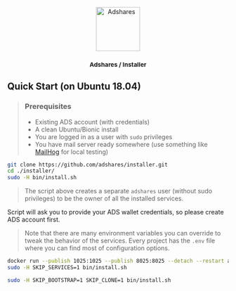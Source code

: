 <p align="center">
    <a href="https://adshares.net/" title="Adshares sp. z o.o." target="_blank">
        <img src="https://adshares.net/logos/ads.svg" alt="Adshares" width="100" height="100">
    </a>
</p>

<h3 align="center"><small>Adshares / Installer</small></h3>

## Quick Start (on Ubuntu 18.04)
> ### Prerequisites
> - Existing ADS account (with credentials)
> - A clean Ubuntu/Bionic install
> - You are logged in as a user with `sudo` privileges
> - You have mail server ready somewhere (use something like [MailHog](https://github.com/mailhog/MailHog) for local testing)

```bash
git clone https://github.com/adshares/installer.git
cd ./installer/
sudo -H bin/install.sh
```
> The script above creates a separate `adshares` user (without sudo privileges) to be the owner of all the installed services.

Script will ask you to provide your ADS wallet credentials, so please create ADS account first.

> Note that there are many environment variables you can override to tweak the behavior of the services. 
> Every project has the `.env` file where you can find most of configuration options. 


```bash
docker run --publish 1025:1025 --publish 8025:8025 --detach --restart always mailhog/mailhog
sudo -H SKIP_SERVICES=1 bin/install.sh
```

```bash
sudo -H SKIP_BOOTSTRAP=1 SKIP_CLONE=1 bin/install.sh
```
